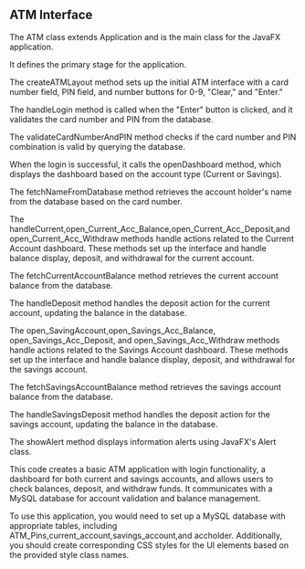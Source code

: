 ## ATM Interface

The ATM class extends Application and is the main class for the JavaFX application.

It defines the primary stage for the application.

The createATMLayout method sets up the initial ATM interface with a card number field, PIN field, and number buttons for 0-9, "Clear," and "Enter."

The handleLogin method is called when the "Enter" button is clicked, and it validates the card number and PIN from the database.

The validateCardNumberAndPIN method checks if the card number and PIN combination is valid by querying the database.

When the login is successful, it calls the openDashboard method, which displays the dashboard based on the account type (Current or Savings).

The fetchNameFromDatabase method retrieves the account holder's name from the database based on the card number.

The handleCurrent,open_Current_Acc_Balance,open_Current_Acc_Deposit,and open_Current_Acc_Withdraw methods handle actions related to the Current Account dashboard. These methods set up the interface and handle balance display, deposit, and withdrawal for the current account.

The fetchCurrentAccountBalance method retrieves the current account balance from the database.

The handleDeposit method handles the deposit action for the current account, updating the balance in the database.

The open_SavingAccount,open_Savings_Acc_Balance, open_Savings_Acc_Deposit, and open_Savings_Acc_Withdraw methods handle actions related to the Savings Account dashboard. These methods set up the interface and handle balance display, deposit, and withdrawal for the savings account.

The fetchSavingsAccountBalance method retrieves the savings account balance from the database.

The handleSavingsDeposit method handles the deposit action for the savings account, updating the balance in the database.

The showAlert method displays information alerts using JavaFX's Alert class.

This code creates a basic ATM application with login functionality, a dashboard for both current and savings accounts, and allows users to check balances, deposit, and withdraw funds. It communicates with a MySQL database for account validation and balance management.

To use this application, you would need to set up a MySQL database with appropriate tables, including ATM_Pins,current_account,savings_account,and accholder. Additionally, you should create corresponding CSS styles for the UI elements based on the provided style class names.